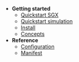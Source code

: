 * **Getting started**
    * [Quickstart SGX](/getting-started/quickstart-sgx.md)
    * [Quickstart simulation](/getting-started/quickstart-simulation.md)
    * [Install](/getting-started/install.md)
    * [Concepts](/getting-started/concepts.md)
* **Reference**
    * [Configuration](/reference/configuration.md)
    * [Manifest](/reference/manifest.md)
